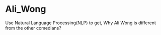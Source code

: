 # Ali_Wong
Use Natural Language Processing(NLP) to get, Why Ali Wong is different from the other comedians?
